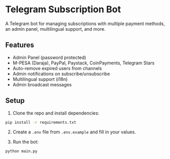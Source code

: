 # Telegram Subscription Bot

A Telegram bot for managing subscriptions with multiple payment methods, an admin panel, multilingual support, and more.

## Features

- Admin Panel (password protected)
- M-PESA (Daraja), PayPal, Paystack, CoinPayments, Telegram Stars
- Auto-remove expired users from channels
- Admin notifications on subscribe/unsubscribe
- Multilingual support (i18n)
- Admin broadcast messages

## Setup

1. Clone the repo and install dependencies:
```bash
pip install -r requirements.txt
```

2. Create a `.env` file from `.env.example` and fill in your values.

3. Run the bot:
```bash
python main.py
```
